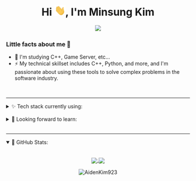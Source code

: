 <h1 align="center">Hi <img src="https://raw.githubusercontent.com/ABSphreak/ABSphreak/master/gifs/Hi.gif" width="30px">, I'm Minsung Kim</h1>

<p align="center">
	<img src="https://komarev.com/ghpvc/?username=AidenKim923&color=blueviolet&style=flat-square&label=Profile+Views" />
</p>
<h3>Little facts about me 🧑</h3>

- 🧞 I'm studying C++, Game Server, etc...
- ⚡  My technical skillset includes C++, Python, and more, and I'm passionate about using these tools to solve complex problems in the software industry.
<br>

---

<details>
<summary>
  ✨ Tech stack currently using:
</summary>
   <br>
   <code><a href="https://cplusplus.com/" target="_blank"><img height="30" src="https://assets-global.website-files.com/6047a9e35e5dc54ac86ddd90/63065002ce321b529d375e07_2e261bcd.png"></a></code>
<code><a href="https://www.python.org/" target="_blank"><img height="30" src="https://www.vectorlogo.zone/logos/python/python-icon.svg"></a></code>
<code><a href="https://www.javascript.com/" target="_blank"><img height="30" src="https://raw.githubusercontent.com/devicons/devicon/master/icons/javascript/javascript-plain.svg"></a></code>
<code><a href="https://www.w3schools.com/html/" target="_blank"><img height="30" src="https://www.vectorlogo.zone/logos/w3_html5/w3_html5-icon.svg"></a></code>
<code><a href="https://www.w3schools.com/css/" target="_blank"><img height="30" src="https://raw.githubusercontent.com/devicons/devicon/master/icons/css3/css3-original.svg"></a></code>
 <code> <a href="https://tailwindcss.com/" target="_blank"> <img src="https://www.vectorlogo.zone/logos/tailwindcss/tailwindcss-icon.svg" alt="tailwind" height="30"/> </a> </code>
<code><a href="https://git-scm.com/" target="_blank"><img height="30" src="https://www.vectorlogo.zone/logos/git-scm/git-scm-icon.svg"></a></code>

  
</details>
<br>

<details>
<summary>
  🌱 Looking forward to learn:
</summary>
   <br>
<code><a href="https://www.microsoft.com/ko-kr/windows-server" target="_blank"><img height="30" src="https://vectorwiki.com/images/z7N2l__windows.svg"></a></code>
<code><a href="https://dotnet.microsoft.com/ko-kr/apps/aspnet" target="_blank"><img height="30" src="https://www.cleverbit.software/wp-content/uploads/2020/09/Icons-04.png"></a></code>
<code><a href="https://www.unrealengine.com/ko/unreal-engine-5" target="_blank"><img height="30" src="https://raw.githubusercontent.com/kenangundogan/fontisto/ab2364a6e61bd6e4af1cf62a167485d658911ded/icons/svg/brand/unreal-engine.svg"></a></code>
</details>
<br>

---

<details open="">
<summary>
 📔 GitHub Stats:
</summary>
<br>
<p align="center">
  <a href="https://github.com/AidenKim923">
    <img align="center"  height="175px" src="https://github-readme-stats.vercel.app/api?username=AidenKim923&show_icons=true&hide_border=true&title_color=94b4a4&amp&icon_color=FFFFFF&amp&text_color=FFFFFF&amp&bg_color=000000&count_private=true&include_all_commits=true"/>
  </a>
  <a href="https://github.com/AidenKim923">
    <img align="center" height="175px"  src="https://github-readme-stats.vercel.app/api/top-langs/?username=AidenKim923&text_color=FFFFFF&bg_color=000000&title_color=94b4a4&langs_count=15&layout=compact&hide_border=true" />
  </a>
</p>
  <p align="center"><img align="center" src="https://github-readme-streak-stats.herokuapp.com/?user=AidenKim923&text_color=FFFFFF&bg_color=000000&title_color=94b4a4&langs_count=15&layout=compact&hide_border=true" alt="AidenKim923" /></p>
</details>
